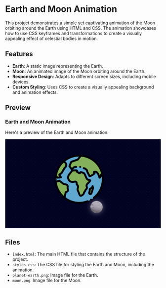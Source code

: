 # Earth and Moon Animation

This project demonstrates a simple yet captivating animation of the Moon orbiting around the Earth using HTML and CSS. The animation showcases how to use CSS keyframes and transformations to create a visually appealing effect of celestial bodies in motion.

## Features

- **Earth**: A static image representing the Earth.
- **Moon**: An animated image of the Moon orbiting around the Earth.
- **Responsive Design**: Adapts to different screen sizes, including mobile devices.
- **Custom Styling**: Uses CSS to create a visually appealing background and animation effects.

 ## Preview

### Earth and Moon Animation

Here's a preview of the Earth and Moon animation:

![Earth and Moon Animation](earth-moon-preview.png)

## Files

- `index.html`: The main HTML file that contains the structure of the project.
- `styles.css`: The CSS file for styling the Earth and Moon, including the animation.
- `planet-earth.png`: Image file for the Earth.
- `moon.png`: Image file for the Moon.

